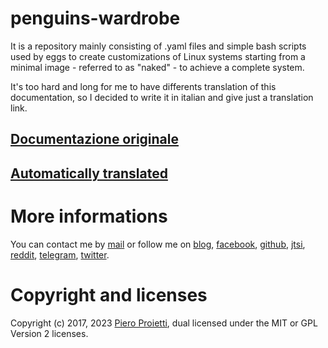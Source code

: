 # penguins-wardrobe

It is a repository mainly consisting of .yaml files and simple bash scripts used by eggs to create customizations of Linux systems starting from a minimal image - referred to as "naked" - to achieve a complete system.

It's too hard and long for me to have differents translation of this documentation, so I decided to write it in italian and give just a translation link.

## [Documentazione originale](https://github.com/pieroproietti/penguins-wardrobe/tree/main/DOCUMENTATION#penguins-wardrobe)

## [Automatically translated](https://github-com.translate.goog/pieroproietti/penguins-wardrobe/tree/main/DOCUMENTATION?_x_tr_sl=it&_x_tr_tl=en&_x_tr_hl=it&_x_tr_pto=wapp)


# More informations
You can contact me by [mail](mailto://pieroproietti@gmail.com) or follow me on 
[blog](https://penguins-eggs.net), 
[facebook](https://www.facebook.com/groups/128861437762355/), 
[github](https://github.com/pieroproietti/penguins-krill), 
[jtsi](https://meet.jit.si/PenguinsEggsMeeting), 
[reddit](https://www.reddit.com/user/Artisan61), 
[telegram](https://t.me/penguins_eggs), 
[twitter](https://twitter.com/pieroproietti).

# Copyright and licenses
Copyright (c) 2017, 2023 [Piero Proietti](https://penguins-eggs.net/about-me.html), dual licensed under the MIT or GPL Version 2 licenses.
